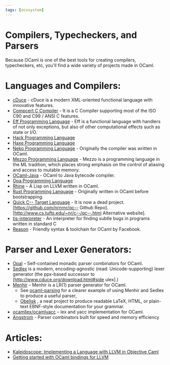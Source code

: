 ```yaml
---
tags: [ecosystem]
---
```


# Compilers, Typecheckers, and Parsers

Because OCaml is one of the best tools for creating compilers, typecheckers, etc, you'll find a wide variety of projects made in OCaml.

# Languages and Compilers:

* [cDuce](http://www.cduce.org/)  - cDuce is a modern XML-oriented functional language with innovative features.
* [Compcert C Compiler](http://compcert.inria.fr/)  - It is a C Compiler supporting most of the ISO C90 and C99 / ANSI C  features.
* [Eff Programming Language](http://www.eff-lang.org/)  - Eff is a functional language with handlers of not only exceptions, but also of other computational effects such as state or I/O.
* [Hack Programming Language](http://hacklang.org/) 
* [Haxe Programming Language](http://haxe.org/) 
* [Neko Programming Language](http://nekovm.org)  - Originally the compiler was written in OCaml.
* [Mezzo Programming Language](http://protz.github.io/mezzo/)  - Mezzo is a programming language in the ML tradition, which places strong emphasis on the control of aliasing and access to mutable memory.
* [OCaml-Java](http://www.ocamljava.org)  - OCaml to Java bytecode compiler.
* [Opa Programming Language](http://opalang.org/) 
* [Rhine](https://github.com/artagnon/rhine-ml)  – A Lisp on LLVM written in OCaml.
* [Rust Programming Language](http://rust-lang.org)  - Originally written in OCaml before bootstrapping.
* [Quick C-- Target Language](http://www.cminusminus.org/)  - It is now a dead project. [https://github.com/nrnrnr/qc-- Github Repo]. [http://www.cs.tufts.edu/~nr/c--/qc--.html Alternative website].
* [tis-interpreter](https://github.com/TrustInSoft/tis-interpreter)  - An interpreter for finding subtle bugs in programs written in standard C
* [Reason](https://reasonml.github.io/)  - Friendly syntax & toolchain for OCaml by Facebook.

# Parser and Lexer Generators:

* [Opal](https://github.com/pyrocat101/opal)  – Self-contained monadic parser combinators for OCaml.
* [Sedlex](https://github.com/alainfrisch/sedlex)  is a modern, encoding-agnostic (read: Unicode-supporting) lexer generator (the ppx-based successor to [http://www.cduce.org/download.html#side ulex].)
* [Menhir](http://gallium.inria.fr/~fpottier/menhir)  – Menhir is a LR(1) parser generator for OCaml.
  * See [ocaml-parsing](https://github.com/smolkaj/ocaml-parsing)  for a clearer example of using Menhir and Sedlex to produce a useful parser,
  * [Obelisk](https://github.com/Lelio-Brun/Obelisk) , a neat project to produce readable LaTeX, HTML, or plain-text EBNF-style documentation for your grammar.
* [ocamllex/ocamlyacc](http://caml.inria.fr/pub/docs/manual-ocaml-4.01/lexyacc.html)  – lex and yacc implementation for OCaml.
* [Angstrom](https://github.com/inhabitedtype/angstrom)  - Parser combinators built for speed and memory efficiency

# Articles:

* [Kaleidoscope: Implementing a Language with LLVM in Objective Caml](http://llvm.org/docs/tutorial/OCamlLangImpl1.html) 
* [Getting started with OCaml bindings for LLVM](http://nopaniers.calepin.co/getting-started-with-ocaml-bindings-for-llvm.html) 
